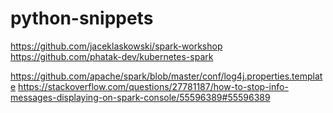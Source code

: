 # python-snippets


https://github.com/jaceklaskowski/spark-workshop
https://github.com/phatak-dev/kubernetes-spark


https://github.com/apache/spark/blob/master/conf/log4j.properties.template
https://stackoverflow.com/questions/27781187/how-to-stop-info-messages-displaying-on-spark-console/55596389#55596389

